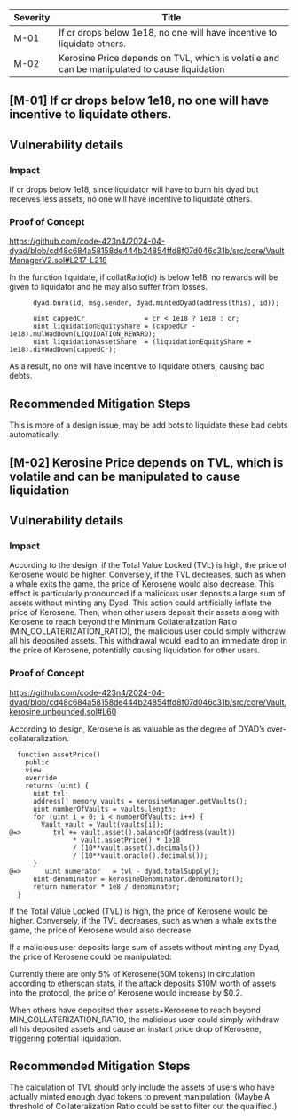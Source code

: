 
| Severity | Title |
| -------- | -------- | 
|M-01 |If cr drops below 1e18, no one will have incentive to liquidate others.|
|M-02 |Kerosine Price depends on TVL, which is volatile and can be manipulated to cause liquidation|

## [M-01]  If cr drops below 1e18, no one will have incentive to liquidate others.

## Vulnerability details
### Impact
If cr drops below 1e18, since liquidator will have to burn his dyad but receives less assets, no one will have incentive to liquidate others.


### Proof of Concept
https://github.com/code-423n4/2024-04-dyad/blob/cd48c684a58158de444b24854ffd8f07d046c31b/src/core/VaultManagerV2.sol#L217-L218

In the function liquidate, if collatRatio(id) is below 1e18, no rewards will be given to liquidator and he may also suffer from losses.
```
      dyad.burn(id, msg.sender, dyad.mintedDyad(address(this), id));

      uint cappedCr               = cr < 1e18 ? 1e18 : cr;
      uint liquidationEquityShare = (cappedCr - 1e18).mulWadDown(LIQUIDATION_REWARD);
      uint liquidationAssetShare  = (liquidationEquityShare + 1e18).divWadDown(cappedCr);
```
As a result, no one will have incentive to liquidate others, causing bad debts.


## Recommended Mitigation Steps
This is more of a design issue, may be add bots to liquidate these bad debts automatically.

## [M-02]  Kerosine Price depends on TVL, which is volatile and can be manipulated to cause liquidation

## Vulnerability details
### Impact
According to the design, if the Total Value Locked (TVL) is high, the price of Kerosene would be higher. Conversely, if the TVL decreases, such as when a whale exits the game, the price of Kerosene would also decrease. This effect is particularly pronounced if a malicious user deposits a large sum of assets without minting any Dyad. This action could artificially inflate the price of Kerosene. Then, when other users deposit their assets along with Kerosene to reach beyond the Minimum Collateralization Ratio (MIN_COLLATERIZATION_RATIO), the malicious user could simply withdraw all his deposited assets. This withdrawal would lead to an immediate drop in the price of Kerosene, potentially causing liquidation for other users.
### Proof of Concept
https://github.com/code-423n4/2024-04-dyad/blob/cd48c684a58158de444b24854ffd8f07d046c31b/src/core/Vault.kerosine.unbounded.sol#L60

According to design, Kerosene is as valuable as the degree of DYAD’s over-collateralization.

```
  function assetPrice() 
    public 
    view 
    override
    returns (uint) {
      uint tvl;
      address[] memory vaults = kerosineManager.getVaults();
      uint numberOfVaults = vaults.length;
      for (uint i = 0; i < numberOfVaults; i++) {
        Vault vault = Vault(vaults[i]);
@=>        tvl += vault.asset().balanceOf(address(vault)) 
                * vault.assetPrice() * 1e18
                / (10**vault.asset().decimals()) 
                / (10**vault.oracle().decimals());
      }
@=>      uint numerator   = tvl - dyad.totalSupply();
      uint denominator = kerosineDenominator.denominator();
      return numerator * 1e8 / denominator;
  }
```

If the Total Value Locked (TVL) is high, the price of Kerosene would be higher. Conversely, if the TVL decreases, such as when a whale exits the game, the price of Kerosene would also decrease.

If a malicious user deposits large sum of assets without minting any Dyad, the price of Kerosene could be manipulated:

Currently there are only 5% of Kerosene(50M tokens) in circulation according to etherscan stats, if the attack deposits $10M worth of assets into the protocol, the price of Kerosene would increase by $0.2.

When others have deposited their assets+Kerosene to reach beyond MIN_COLLATERIZATION_RATIO, the malicious user could simply withdraw all his deposited assets and cause an instant price drop of Kerosene, triggering potential liquidation.
## Recommended Mitigation Steps
The calculation of TVL should only include the assets of users who have actually minted enough dyad tokens to prevent manipulation. (Maybe A threshold of Collateralization Ratio could be set to filter out the qualified.)

